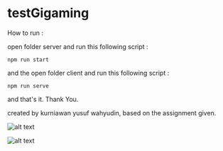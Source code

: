 # testGigaming

How to run :

open folder server and run this following script :

```npm run start```

and the open folder client and run this following script :

```npm run serve```

and that's it. Thank You.

created by kurniawan yusuf wahyudin, based on the assignment given.

![alt text](https://github.com/kuy14/testGigaming/blob/main/Screenshot1.jpg "Screenshot 1")

![alt text](https://github.com/kuy14/testGigaming/blob/main/Screenshot2.jpg "Screenshot 2")
